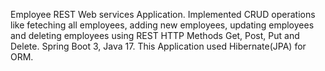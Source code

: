 Employee REST Web services Application.
Implemented CRUD operations like feteching all employees, adding new employees, updating employees and deleting employees using REST HTTP Methods Get, Post, Put and Delete. 
Spring Boot 3, Java 17. 
This Application used Hibernate(JPA) for ORM. 
